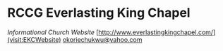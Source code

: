 # RCCG Everlasting King Chapel
*Informational Church Website*
[http://www.everlastingkingchapel.com/](visit:EKCWebsite)
[okoriechukwu@yahoo.com](mailto:okoriechukwu@yahoo.com)